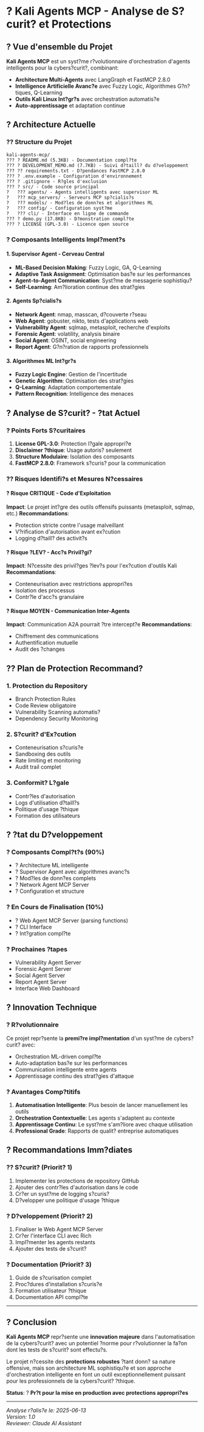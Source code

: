 # ? Kali Agents MCP - Analyse de S?curit? et Protections

## ? Vue d'ensemble du Projet

**Kali Agents MCP** est un syst?me r?volutionnaire d'orchestration d'agents intelligents pour la cybers?curit?, combinant:
- **Architecture Multi-Agents** avec LangGraph et FastMCP 2.8.0
- **Intelligence Artificielle Avanc?e** avec Fuzzy Logic, Algorithmes G?n?tiques, Q-Learning
- **Outils Kali Linux Int?gr?s** avec orchestration automatis?e
- **Auto-apprentissage** et adaptation continue

## ? Architecture Actuelle

### ?? Structure du Projet
```
kali-agents-mcp/
??? ? README.md (5.3KB) - Documentation compl?te
??? ? DEVELOPMENT_MEMO.md (7.7KB) - Suivi d?taill? du d?veloppement
??? ?? requirements.txt - D?pendances FastMCP 2.8.0
??? ? .env.example - Configuration d'environnement
??? ? .gitignore - R?gles d'exclusion
??? ? src/ - Code source principal
?   ??? agents/ - Agents intelligents avec supervisor ML
?   ??? mcp_servers/ - Serveurs MCP sp?cialis?s
?   ??? models/ - Mod?les de donn?es et algorithmes ML
?   ??? config/ - Configuration syst?me
?   ??? cli/ - Interface en ligne de commande
??? ? demo.py (17.8KB) - D?monstration compl?te
??? ? LICENSE (GPL-3.0) - Licence open source
```

### ? Composants Intelligents Impl?ment?s

#### 1. **Supervisor Agent** - Cerveau Central
- **ML-Based Decision Making**: Fuzzy Logic, GA, Q-Learning
- **Adaptive Task Assignment**: Optimisation bas?e sur les performances
- **Agent-to-Agent Communication**: Syst?me de messagerie sophistiqu?
- **Self-Learning**: Am?lioration continue des strat?gies

#### 2. **Agents Sp?cialis?s**
- **Network Agent**: nmap, masscan, d?couverte r?seau
- **Web Agent**: gobuster, nikto, tests d'applications web
- **Vulnerability Agent**: sqlmap, metasploit, recherche d'exploits
- **Forensic Agent**: volatility, analysis binaire
- **Social Agent**: OSINT, social engineering
- **Report Agent**: G?n?ration de rapports professionnels

#### 3. **Algorithmes ML Int?gr?s**
- **Fuzzy Logic Engine**: Gestion de l'incertitude
- **Genetic Algorithm**: Optimisation des strat?gies
- **Q-Learning**: Adaptation comportementale
- **Pattern Recognition**: Intelligence des menaces

## ? Analyse de S?curit? - ?tat Actuel

### ? **Points Forts S?curitaires**
1. **License GPL-3.0**: Protection l?gale appropri?e
2. **Disclaimer ?thique**: Usage autoris? seulement
3. **Structure Modulaire**: Isolation des composants
4. **FastMCP 2.8.0**: Framework s?curis? pour la communication

### ?? **Risques Identifi?s et Mesures N?cessaires**

#### ? **Risque CRITIQUE - Code d'Exploitation**
**Impact**: Le projet int?gre des outils offensifs puissants (metasploit, sqlmap, etc.)
**Recommandations**:
- Protection stricte contre l'usage malveillant
- V?rification d'autorisation avant ex?cution
- Logging d?taill? des activit?s

#### ? **Risque ?LEV? - Acc?s Privil?gi?**
**Impact**: N?cessite des privil?ges ?lev?s pour l'ex?cution d'outils Kali
**Recommandations**:
- Conteneurisation avec restrictions appropri?es
- Isolation des processus
- Contr?le d'acc?s granulaire

#### ? **Risque MOYEN - Communication Inter-Agents**
**Impact**: Communication A2A pourrait ?tre intercept?e
**Recommandations**:
- Chiffrement des communications
- Authentification mutuelle
- Audit des ?changes

## ?? Plan de Protection Recommand?

### 1. **Protection du Repository**
- Branch Protection Rules
- Code Review obligatoire
- Vulnerability Scanning automatis?
- Dependency Security Monitoring

### 2. **S?curit? d'Ex?cution**
- Conteneurisation s?curis?e
- Sandboxing des outils
- Rate limiting et monitoring
- Audit trail complet

### 3. **Conformit? L?gale**
- Contr?les d'autorisation
- Logs d'utilisation d?taill?s
- Politique d'usage ?thique
- Formation des utilisateurs

## ? ?tat du D?veloppement

### ? **Composants Compl?t?s** (90%)
- ? Architecture ML intelligente
- ? Supervisor Agent avec algorithmes avanc?s
- ? Mod?les de donn?es complets
- ? Network Agent MCP Server
- ? Configuration et structure

### ? **En Cours de Finalisation** (10%)
- ? Web Agent MCP Server (parsing functions)
- ? CLI Interface
- ? Int?gration compl?te

### ? **Prochaines ?tapes**
- Vulnerability Agent Server
- Forensic Agent Server
- Social Agent Server
- Report Agent Server
- Interface Web Dashboard

## ? Innovation Technique

### ? **R?volutionnaire**
Ce projet repr?sente la **premi?re impl?mentation** d'un syst?me de cybers?curit? avec:
- Orchestration ML-driven compl?te
- Auto-adaptation bas?e sur les performances
- Communication intelligente entre agents
- Apprentissage continu des strat?gies d'attaque

### ? **Avantages Comp?titifs**
1. **Automatisation Intelligente**: Plus besoin de lancer manuellement les outils
2. **Orchestration Contextuelle**: Les agents s'adaptent au contexte
3. **Apprentissage Continu**: Le syst?me s'am?liore avec chaque utilisation
4. **Professional Grade**: Rapports de qualit? entreprise automatiques

## ? Recommandations Imm?diates

### ?? **S?curit? (Priorit? 1)**
1. Implementer les protections de repository GitHub
2. Ajouter des contr?les d'autorisation dans le code
3. Cr?er un syst?me de logging s?curis?
4. D?velopper une politique d'usage ?thique

### ? **D?veloppement (Priorit? 2)**
1. Finaliser le Web Agent MCP Server
2. Cr?er l'interface CLI avec Rich
3. Impl?menter les agents restants
4. Ajouter des tests de s?curit?

### ? **Documentation (Priorit? 3)**
1. Guide de s?curisation complet
2. Proc?dures d'installation s?curis?e
3. Formation utilisateur ?thique
4. Documentation API compl?te

---

## ? Conclusion

**Kali Agents MCP** repr?sente une **innovation majeure** dans l'automatisation de la cybers?curit? avec un potentiel ?norme pour r?volutionner la fa?on dont les tests de s?curit? sont effectu?s.

Le projet n?cessite des **protections robustes** ?tant donn? sa nature offensive, mais son architecture ML sophistiqu?e et son approche d'orchestration intelligente en font un outil exceptionnellement puissant pour les professionnels de la cybers?curit? ?thique.

**Status**: ? **Pr?t pour la mise en production avec protections appropri?es**

---
*Analyse r?alis?e le: 2025-06-13*  
*Version: 1.0*  
*Reviewer: Claude AI Assistant*